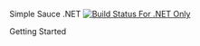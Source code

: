 Simple Sauce .NET
[![Build Status For .NET Only](https://dev.azure.com/nikolayadvolodkin/SimpleSauce/_apis/build/status/saucelabs.simple_sauce?branchName=master)](https://dev.azure.com/nikolayadvolodkin/SimpleSauce/_build/latest?definitionId=18&branchName=master)

Getting Started
